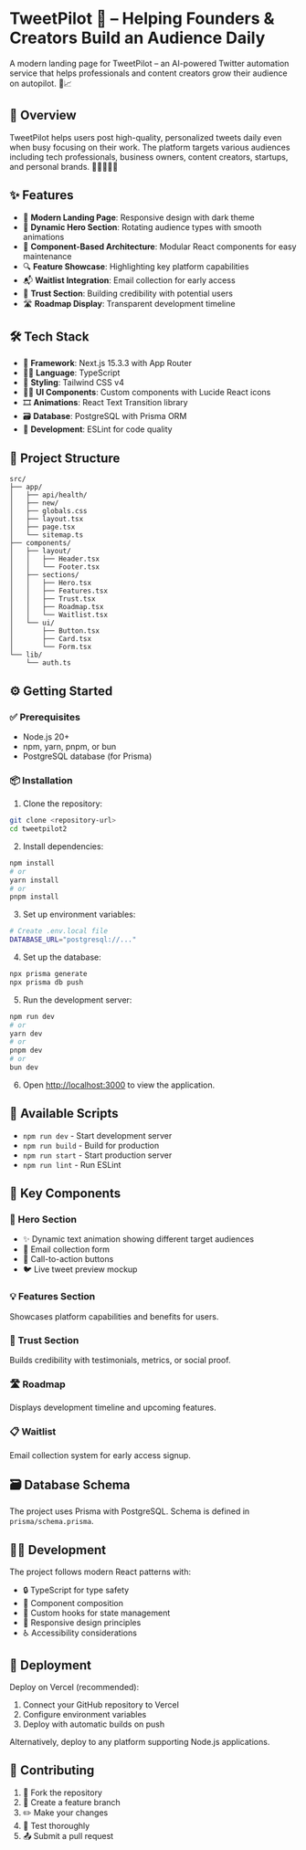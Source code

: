 # TweetPilot 📢 – Helping Founders & Creators Build an Audience Daily

A modern landing page for TweetPilot – an AI-powered Twitter automation service that helps professionals and content creators grow their audience on autopilot. 🧠📈

## 🧭 Overview

TweetPilot helps users post high-quality, personalized tweets daily even when busy focusing on their work. The platform targets various audiences including tech professionals, business owners, content creators, startups, and personal brands. 🧑‍💻👩‍💼🚀

## ✨ Features

- 🎯 **Modern Landing Page**: Responsive design with dark theme
- 🎥 **Dynamic Hero Section**: Rotating audience types with smooth animations
- 🧩 **Component-Based Architecture**: Modular React components for easy maintenance
- 🔍 **Feature Showcase**: Highlighting key platform capabilities
- 📬 **Waitlist Integration**: Email collection for early access
- 🤝 **Trust Section**: Building credibility with potential users
- 🛣️ **Roadmap Display**: Transparent development timeline

## 🛠️ Tech Stack

- 🧱 **Framework**: Next.js 15.3.3 with App Router
- 🧑‍💻 **Language**: TypeScript
- 🎨 **Styling**: Tailwind CSS v4
- 🧑‍🎨 **UI Components**: Custom components with Lucide React icons
- 🎞️ **Animations**: React Text Transition library
- 🗃️ **Database**: PostgreSQL with Prisma ORM
- 🧹 **Development**: ESLint for code quality

## 📁 Project Structure

```
src/
├── app/
│   ├── api/health/
│   ├── new/
│   ├── globals.css
│   ├── layout.tsx
│   ├── page.tsx
│   └── sitemap.ts
├── components/
│   ├── layout/
│   │   ├── Header.tsx
│   │   └── Footer.tsx
│   ├── sections/
│   │   ├── Hero.tsx
│   │   ├── Features.tsx
│   │   ├── Trust.tsx
│   │   ├── Roadmap.tsx
│   │   └── Waitlist.tsx
│   └── ui/
│       ├── Button.tsx
│       ├── Card.tsx
│       └── Form.tsx
└── lib/
    └── auth.ts
```

## ⚙️ Getting Started

### ✅ Prerequisites

- Node.js 20+ 
- npm, yarn, pnpm, or bun
- PostgreSQL database (for Prisma)

### 📦 Installation

1. Clone the repository:
```bash
git clone <repository-url>
cd tweetpilot2
```

2. Install dependencies:
```bash
npm install
# or
yarn install
# or
pnpm install
```

3. Set up environment variables:
```bash
# Create .env.local file
DATABASE_URL="postgresql://..."
```

4. Set up the database:
```bash
npx prisma generate
npx prisma db push
```

5. Run the development server:
```bash
npm run dev
# or
yarn dev
# or
pnpm dev
# or
bun dev
```

6. Open [http://localhost:3000](http://localhost:3000) to view the application.

## 📜 Available Scripts

- `npm run dev` - Start development server
- `npm run build` - Build for production
- `npm run start` - Start production server
- `npm run lint` - Run ESLint

## 🔧 Key Components

### 🎯 Hero Section
- ✨ Dynamic text animation showing different target audiences
- 📧 Email collection form
- 🎯 Call-to-action buttons
- 🐦 Live tweet preview mockup

### 💡 Features Section
Showcases platform capabilities and benefits for users.

### 🤝 Trust Section
Builds credibility with testimonials, metrics, or social proof.

### 🛣️ Roadmap
Displays development timeline and upcoming features.

### 📋 Waitlist
Email collection system for early access signup.

## 🗃️ Database Schema

The project uses Prisma with PostgreSQL. Schema is defined in `prisma/schema.prisma`.

## 👨‍💻 Development

The project follows modern React patterns with:
- 🔒 TypeScript for type safety
- 🧩 Component composition
- 🎣 Custom hooks for state management
- 📱 Responsive design principles
- ♿ Accessibility considerations

## 🚀 Deployment

Deploy on Vercel (recommended):

1. Connect your GitHub repository to Vercel
2. Configure environment variables
3. Deploy with automatic builds on push

Alternatively, deploy to any platform supporting Node.js applications.

## 🤝 Contributing

1. 🍴 Fork the repository
2. 🌿 Create a feature branch
3. ✏️ Make your changes
4. 🧪 Test thoroughly
5. 📤 Submit a pull request
